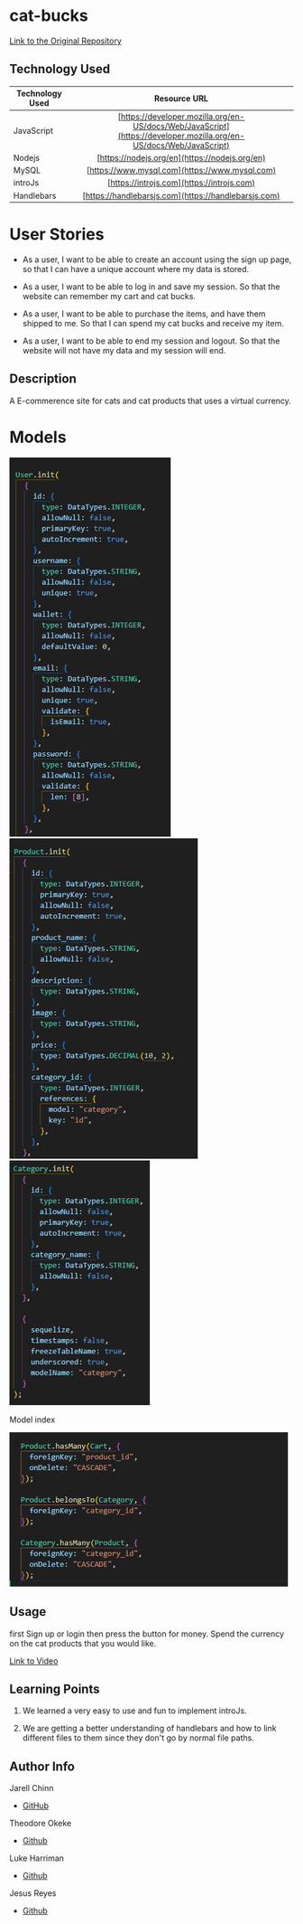 # cat-bucks

[Link to the Original Repository](https://github.com/lth1013/cat-bucks-proj2)

## Technology Used

| Technology Used |                                                    Resource URL                                                    |
| --------------- | :----------------------------------------------------------------------------------------------------------------: |
| JavaScript      | [https://developer.mozilla.org/en-US/docs/Web/JavaScript](https://developer.mozilla.org/en-US/docs/Web/JavaScript) |
| Nodejs          |                                   [https://nodejs.org/en](https://nodejs.org/en)                                   |
| MySQL           |                                   [https://www.mysql.com](https://www.mysql.com)                                   |
| introJs         |                                     [https://introjs.com](https://introjs.com)                                     |
| Handlebars      |                                [https://handlebarsjs.com](https://handlebarsjs.com)                                |

# User Stories

- As a user, I want to be able to create an account using the sign up page, so that I can have a unique account where my data is stored.

- As a user, I want to be able to log in and save my session. So that the website can remember my cart and cat bucks.

- As a user, I want to be able to purchase the items, and have them shipped to me. So that I can spend my cat bucks and receive my item.

- As a user, I want to be able to end my session and logout. So that the website will not have my data and my session will end.

## Description

A E-commerence site for cats and cat products that uses a virtual currency.

# Models

![User model](./assets/imgs/modelUser.png)
![Product model](./assets/imgs/modelProduct.png)
![category model](./assets/imgs/modelCategory.png)

Model index

![Model index](./assets/imgs/Modelindex.png)

## Usage

first Sign up or login then press the button for money. Spend the currency on the cat products that you would like.

[Link to Video](https://youtu.be/Phq54MTPHeE)

## Learning Points

1. We learned a very easy to use and fun to implement introJs.

2. We are getting a better understanding of handlebars and how to link different files to them since they don't go by normal file paths.

## Author Info

Jarell Chinn

- [GitHub](https://github.com/Jarell-Chinn)

Theodore Okeke

- [Github](https://github.com/TheoUO)

Luke Harriman

- [Github](https://github.com/lth1013)

Jesus Reyes

- [Github](https://github.com/jesustgr)
